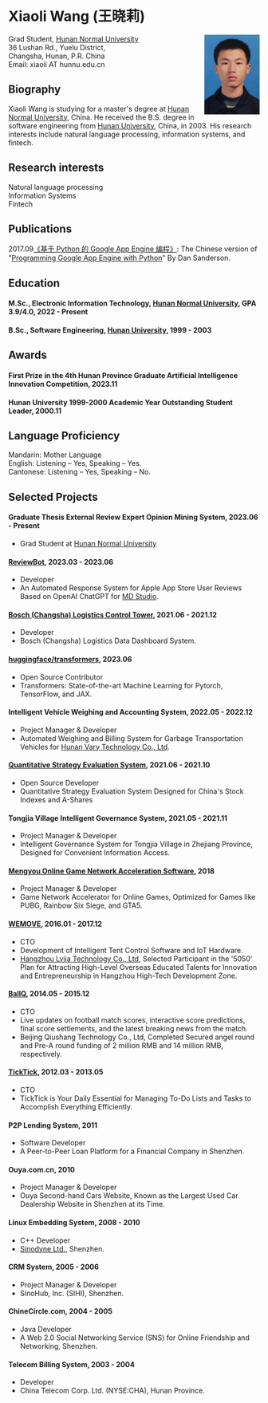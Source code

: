 # Xiaoli Wang  (王晓莉)

<img align="right" height="160" src="photos/xiaoli.jpg">

Grad Student, [Hunan Normal University](https://english.hunnu.edu.cn/)\
36 Lushan Rd., Yuelu District,\
Changsha, Hunan, P.R. China\
Email: xiaoli AT hunnu.edu.cn

## Biography
Xiaoli Wang is studying for a master's degree at [Hunan Normal University](https://english.hunnu.edu.cn/), China. He received the B.S. degree in software engineering from [Hunan University](http://www-en.hnu.edu.cn/), China, in 2003. His research interests include natural language processing, information systems, and fintech.

## Research interests
Natural language processing\
Information Systems\
Fintech

## Publications
2017.09[《基于 Python 的 Google App Engine 编程》](https://book.douban.com/subject/30282716/): The Chinese version of "[Programming Google App Engine with Python](https://www.amazon.com/Programming-Google-Engine-Python-Infrastructure-ebook/dp/B010GNIV88)" By Dan Sanderson.

## Education
#### M.Sc., Electronic Information Technology, [Hunan Normal University](https://english.hunnu.edu.cn/), GPA 3.9/4.0, 2022 - Present
#### B.Sc., Software Engineering, [Hunan University](http://www-en.hnu.edu.cn/), 1999 - 2003

## Awards
#### First Prize in the 4th Hunan Province Graduate Artificial Intelligence Innovation Competition, 2023.11
#### Hunan University 1999-2000 Academic Year Outstanding Student Leader, 2000.11

## Language Proficiency
Mandarin: Mother Language\
English: Listening – Yes, Speaking – Yes.\
Cantonese: Listening – Yes, Speaking – No.

## Selected Projects
#### Graduate Thesis External Review Expert Opinion Mining System, 2023.06 - Present
- Grad Student at [Hunan Normal University](https://english.hunnu.edu.cn/)

#### [ReviewBot](https://md.studio), 2023.03 - 2023.06
- Developer
- An Automated Response System for Apple App Store User Reviews Based on OpenAI ChatGPT for [MD Studio](https://md.studio).

#### [Bosch (Changsha) Logistics Control Tower](https://www.bosch.com.cn/en/our-company/bosch-in-china/bosch-automotive-products-changsha/), 2021.06 - 2021.12
- Developer
- Bosch (Changsha) Logistics Data Dashboard System.

#### [huggingface/transformers](https://github.com/huggingface/transformers/pull/24340), 2023.06
- Open Source Contributor
- Transformers: State-of-the-art Machine Learning for Pytorch, TensorFlow, and JAX.

#### Intelligent Vehicle Weighing and Accounting System, 2022.05 - 2022.12
- Project Manager & Developer
- Automated Weighing and Billing System for Garbage Transportation Vehicles for [Hunan Vary Technology Co., Ltd](http://en.vary.net.cn/).

#### [Quantitative Strategy Evaluation System](https://github.com/xiaoli/Light), 2021.06 - 2021.10
- Open Source Developer
- Quantitative Strategy Evaluation System Designed for China's Stock Indexes and A-Shares

#### Tongjia Village Intelligent Governance System, 2021.05 - 2021.11
- Project Manager & Developer
- Intelligent Governance System for Tongjia Village in Zhejiang Province, Designed for Convenient Information Access.

#### [Mengyou Online Game Network Acceleration Software](https://www.mengyou360.com/), 2018
- Project Manager & Developer
- Game Network Accelerator for Online Games, Optimized for Games like PUBG, Rainbow Six Siege, and GTA5.

#### [WEMOVE](https://www.wemovetech.com/en), 2016.01 - 2017.12
- CTO
- Development of Intelligent Tent Control Software and IoT Hardware.
- [Hangzhou Lvjia Technology Co., Ltd](https://www.wemovetech.com/en), Selected Participant in the '5050' Plan for Attracting High-Level Overseas Educated Talents for Innovation and Entrepreneurship in Hangzhou High-Tech Development Zone.

#### [BallQ](https://www.tianyancha.com/brand/b7ba0134081), 2014.05 - 2015.12
- CTO
- Live updates on football match scores, interactive score predictions, final score settlements, and the latest breaking news from the match.
- Beijing Qiushang Technology Co., Ltd, Completed Secured angel round and Pre-A round funding of 2 million RMB and 14 million RMB, respectively.

#### [TickTick](https://www.ticktick.com/?language=en_us), 2012.03 - 2013.05
- CTO
- TickTick is Your Daily Essential for Managing To-Do Lists and Tasks to Accomplish Everything Efficiently.

#### P2P Lending System, 2011
- Software Developer
- A Peer-to-Peer Loan Platform for a Financial Company in Shenzhen.

#### Ouya.com.cn, 2010
- Project Manager & Developer
- Ouya Second-hand Cars Website, Known as the Largest Used Car Dealership Website in Shenzhen at its Time.

#### Linux Embedding System, 2008 - 2010
- C++ Developer
- [Sinodyne Ltd.](https://sinodyne.net/), Shenzhen.

#### CRM System, 2005 - 2006
- Project Manager & Developer
- SinoHub, Inc. (SIHI), Shenzhen.

#### ChineCircle.com, 2004 - 2005
- Java Developer
- A Web 2.0 Social Networking Service (SNS) for Online Friendship and Networking, Shenzhen.

#### Telecom Billing System, 2003 - 2004
- Developer
- China Telecom Corp. Ltd. (NYSE:CHA), Hunan Province.